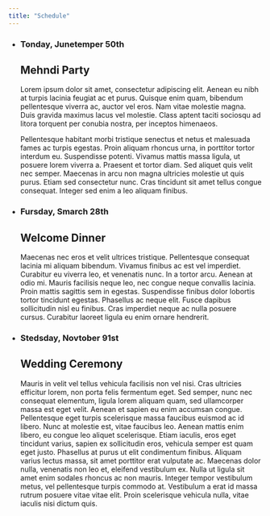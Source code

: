```yaml
---
title: "Schedule"
---
```

* ### Tonday, Junetemper 50th ###

   ## Mehndi Party ##

   Lorem ipsum dolor sit amet, consectetur adipiscing elit. Aenean eu nibh at turpis lacinia feugiat ac et purus. Quisque enim quam, bibendum pellentesque viverra ac, auctor vel eros. Nam vitae molestie magna. Duis gravida maximus lacus vel molestie. Class aptent taciti sociosqu ad litora torquent per conubia nostra, per inceptos himenaeos.

   Pellentesque habitant morbi tristique senectus et netus et malesuada fames ac turpis egestas. Proin aliquam rhoncus urna, in porttitor tortor interdum eu. Suspendisse potenti. Vivamus mattis massa ligula, ut posuere lorem viverra a. Praesent et tortor diam. Sed aliquet quis velit nec semper. Maecenas in arcu non magna ultricies molestie ut quis purus. Etiam sed consectetur nunc. Cras tincidunt sit amet tellus congue consequat. Integer sed enim a leo aliquam finibus.

* ### Fursday, Smarch 28th ###

   ## Welcome Dinner ##

   Maecenas nec eros et velit ultrices tristique. Pellentesque consequat lacinia mi aliquam bibendum. Vivamus finibus ac est vel imperdiet. Curabitur eu viverra leo, et venenatis nunc. In a tortor arcu. Aenean at odio mi. Mauris facilisis neque leo, nec congue neque convallis lacinia. Proin mattis sagittis sem in egestas. Suspendisse finibus dolor lobortis tortor tincidunt egestas. Phasellus ac neque elit. Fusce dapibus sollicitudin nisl eu finibus. Cras imperdiet neque ac nulla posuere cursus. Curabitur laoreet ligula eu enim ornare hendrerit.

* ### Stedsday, Novtober 91st ###

   ## Wedding Ceremony ##

   Mauris in velit vel tellus vehicula facilisis non vel nisi. Cras ultricies efficitur lorem, non porta felis fermentum eget. Sed semper, nunc nec consequat elementum, ligula lorem aliquam quam, sed ullamcorper massa est eget velit. Aenean et sapien eu enim accumsan congue. Pellentesque eget turpis scelerisque massa faucibus euismod ac id libero. Nunc at molestie est, vitae faucibus leo. Aenean mattis enim libero, eu congue leo aliquet scelerisque. Etiam iaculis, eros eget tincidunt varius, sapien ex sollicitudin eros, vehicula semper est quam eget justo. Phasellus at purus ut elit condimentum finibus. Aliquam varius lectus massa, sit amet porttitor erat vulputate ac. Maecenas dolor nulla, venenatis non leo et, eleifend vestibulum ex. Nulla ut ligula sit amet enim sodales rhoncus ac non mauris. Integer tempor vestibulum metus, vel pellentesque turpis commodo at. Vestibulum a erat id massa rutrum posuere vitae vitae elit. Proin scelerisque vehicula nulla, vitae iaculis nisi dictum quis.
